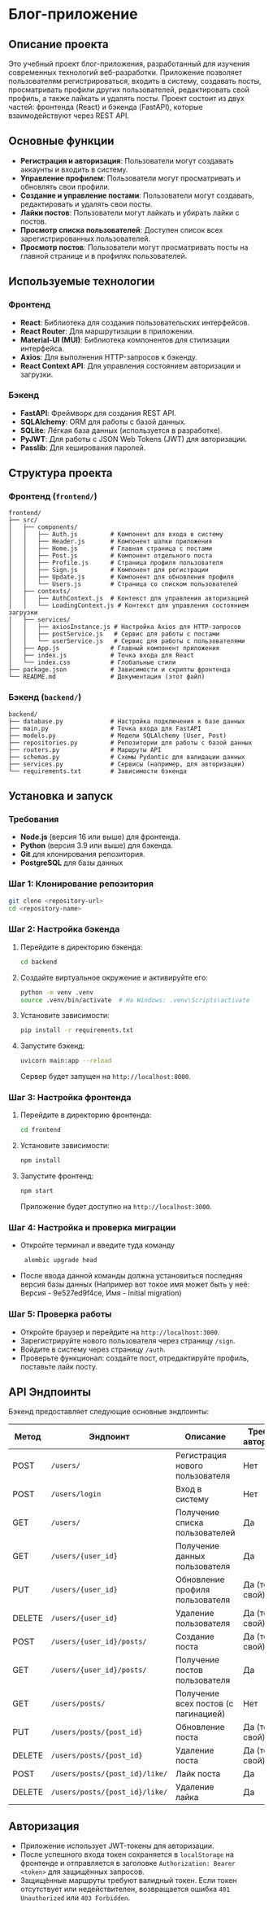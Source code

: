 # Блог-приложение

## Описание проекта
Это учебный проект блог-приложения, разработанный для изучения современных технологий веб-разработки. Приложение позволяет пользователям регистрироваться, входить в систему, создавать посты, просматривать профили других пользователей, редактировать свой профиль, а также лайкать и удалять посты. Проект состоит из двух частей: фронтенда (React) и бэкенда (FastAPI), которые взаимодействуют через REST API.

## Основные функции
- **Регистрация и авторизация**: Пользователи могут создавать аккаунты и входить в систему.
- **Управление профилем**: Пользователи могут просматривать и обновлять свои профили.
- **Создание и управление постами**: Пользователи могут создавать, редактировать и удалять свои посты.
- **Лайки постов**: Пользователи могут лайкать и убирать лайки с постов.
- **Просмотр списка пользователей**: Доступен список всех зарегистрированных пользователей.
- **Просмотр постов**: Пользователи могут просматривать посты на главной странице и в профилях пользователей.

## Используемые технологии

### Фронтенд
- **React**: Библиотека для создания пользовательских интерфейсов.
- **React Router**: Для маршрутизации в приложении.
- **Material-UI (MUI)**: Библиотека компонентов для стилизации интерфейса.
- **Axios**: Для выполнения HTTP-запросов к бэкенду.
- **React Context API**: Для управления состоянием авторизации и загрузки.

### Бэкенд
- **FastAPI**: Фреймворк для создания REST API.
- **SQLAlchemy**: ORM для работы с базой данных.
- **SQLite**: Лёгкая база данных (используется в разработке).
- **PyJWT**: Для работы с JSON Web Tokens (JWT) для авторизации.
- **Passlib**: Для хеширования паролей.

## Структура проекта

### Фронтенд (`frontend/`)
```
frontend/
├── src/
│   ├── components/
│   │   ├── Auth.js         # Компонент для входа в систему
│   │   ├── Header.js       # Компонент шапки приложения
│   │   ├── Home.js         # Главная страница с постами
│   │   ├── Post.js         # Компонент отдельного поста
│   │   ├── Profile.js      # Страница профиля пользователя
│   │   ├── Sign.js         # Компонент для регистрации
│   │   ├── Update.js       # Компонент для обновления профиля
│   │   └── Users.js        # Страница со списком пользователей
│   ├── contexts/
│   │   ├── AuthContext.js  # Контекст для управления авторизацией
│   │   └── LoadingContext.js # Контекст для управления состоянием загрузки
│   ├── services/
│   │   ├── axiosInstance.js # Настройка Axios для HTTP-запросов
│   │   ├── postService.js   # Сервис для работы с постами
│   │   └── userService.js   # Сервис для работы с пользователями
│   ├── App.js              # Главный компонент приложения
│   ├── index.js            # Точка входа для React
│   └── index.css           # Глобальные стили
├── package.json            # Зависимости и скрипты фронтенда
└── README.md               # Документация (этот файл)
```

### Бэкенд (`backend/`)
```
backend/
├── database.py             # Настройка подключения к базе данных
├── main.py                 # Точка входа для FastAPI
├── models.py               # Модели SQLAlchemy (User, Post)
├── repositories.py         # Репозитории для работы с базой данных
├── routers.py              # Маршруты API
├── schemas.py              # Схемы Pydantic для валидации данных
├── services.py             # Сервисы (например, для авторизации)
└── requirements.txt        # Зависимости бэкенда
```

## Установка и запуск

### Требования
- **Node.js** (версия 16 или выше) для фронтенда.
- **Python** (версия 3.9 или выше) для бэкенда.
- **Git** для клонирования репозитория.
- **PostgreSQL** для базы данных

### Шаг 1: Клонирование репозитория
```bash
git clone <repository-url>
cd <repository-name>
```

### Шаг 2: Настройка бэкенда
1. Перейдите в директорию бэкенда:
   ```bash
   cd backend
   ```
2. Создайте виртуальное окружение и активируйте его:
   ```bash
   python -m venv .venv
   source .venv/bin/activate  # На Windows: .venv\Scripts\activate
   ```
3. Установите зависимости:
   ```bash
   pip install -r requirements.txt
   ```
4. Запустите бэкенд:
   ```bash
   uvicorn main:app --reload
   ```
   Сервер будет запущен на `http://localhost:8000`.

### Шаг 3: Настройка фронтенда
1. Перейдите в директорию фронтенда:
   ```bash
   cd frontend
   ```
2. Установите зависимости:
   ```bash
   npm install
   ```
3. Запустите фронтенд:
   ```bash
   npm start
   ```
   Приложение будет доступно на `http://localhost:3000`.

### Шаг 4: Настройка и проверка миграции
- Откройте терминал и введите туда команду
  ```bash
   alembic upgrade head
  ```
- После ввода данной команды должна установиться последняя версия базы данных (Например вот токое имя может быть у неё: Версия - 9e527ed9f4ce, Имя - Initial migration)


### Шаг 5: Проверка работы
- Откройте браузер и перейдите на `http://localhost:3000`.
- Зарегистрируйте нового пользователя через страницу `/sign`.
- Войдите в систему через страницу `/auth`.
- Проверьте функционал: создайте пост, отредактируйте профиль, поставьте лайк посту.

## API Эндпоинты
Бэкенд предоставляет следующие основные эндпоинты:

| Метод | Эндпоинт                  | Описание                          | Требуется авторизация |
|-------|---------------------------|-----------------------------------|-----------------------|
| POST  | `/users/`                | Регистрация нового пользователя   | Нет                   |
| POST  | `/users/login`           | Вход в систему                    | Нет                   |
| GET   | `/users/`                | Получение списка пользователей    | Да                    |
| GET   | `/users/{user_id}`       | Получение данных пользователя     | Да                    |
| PUT   | `/users/{user_id}`       | Обновление профиля пользователя   | Да (только свой)      |
| DELETE| `/users/{user_id}`       | Удаление пользователя             | Да (только свой)      |
| POST  | `/users/{user_id}/posts/`| Создание поста                    | Да (только свой)      |
| GET   | `/users/{user_id}/posts/`| Получение постов пользователя     | Да                    |
| GET   | `/users/posts/`          | Получение всех постов (с пагинацией) | Нет                |
| PUT   | `/users/posts/{post_id}` | Обновление поста                  | Да (только свой)      |
| DELETE| `/users/posts/{post_id}` | Удаление поста                    | Да (только свой)      |
| POST  | `/users/posts/{post_id}/like/` | Лайк поста                   | Да                    |
| DELETE| `/users/posts/{post_id}/like/` | Удаление лайка               | Да                    |

## Авторизация
- Приложение использует JWT-токены для авторизации.
- После успешного входа токен сохраняется в `localStorage` на фронтенде и отправляется в заголовке `Authorization: Bearer <token>` для защищённых запросов.
- Защищённые маршруты требуют валидный токен. Если токен отсутствует или недействителен, возвращается ошибка `401 Unauthorized` или `403 Forbidden`.

